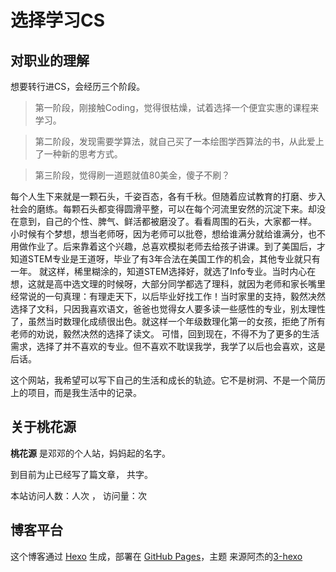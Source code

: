# 选择学习CS
## 对职业的理解
想要转行进CS，会经历三个阶段。
>第一阶段，刚接触Coding，觉得很枯燥，试着选择一个便宜实惠的课程来学习。

>第二阶段，发现需要学算法，就自己买了一本绘图学西算法的书，从此爱上了一种新的思考方式。

>第三阶段，觉得刷一道题就值80美金，傻子不刷？
 
每个人生下来就是一颗石头，千姿百态，各有千秋。但随着应试教育的打磨、步入社会的磨练。每颗石头都变得圆滑平整，可以在每个河流里安然的沉淀下来。却没在意到，自己的个性、脾气、鲜活都被磨没了。看看周围的石头，大家都一样。
小时候有个梦想，想当老师呀，因为老师可以批卷，想给谁满分就给谁满分，也不用做作业了。后来靠着这个兴趣，总喜欢模拟老师去给孩子讲课。到了美国后，才知道STEM专业是王道呀，毕业了有3年合法在美国工作的机会，其他专业就只有一年。
就这样，稀里糊涂的，知道STEM选择好，就选了Info专业。当时内心在想，这就是高中选文理的时候呀，大部分同学都选了理科，就因为老师和家长嘴里经常说的一句真理：有理走天下，以后毕业好找工作！当时家里的支持，毅然决然选择了文科，只因我喜欢语文，爸爸也觉得女人要多读一些感性的专业，别太理性了，虽然当时数理化成绩很出色。就这样一个年级数理化第一的女孩，拒绝了所有老师的劝说，毅然决然的选择了读文。
可惜，回到现在，不得不为了更多的生活需求，选择了并不喜欢的专业。但不喜欢不耽误我学，我学了以后也会喜欢，这是后话。

这个网站，我希望可以写下自己的生活和成长的轨迹。它不是树洞、不是一个简历上的项目，而是我生活中的记录。

## 关于桃花源
**桃花源** 是邓邓的个人站，妈妈起的名字。

到目前为止已经写了<code class="article_number"></code>篇文章， 共<code class="site_word_count"></code>字。

本站访问人数：<code class="site_uv"></code>人次 ， 访问量：<code class="site_pv"></code>次

## 博客平台
这个博客通过 [Hexo](https://hexo.io/) 生成，部署在 [GitHub Pages](https://pages.github.com/)，主题 来源阿杰的[3-hexo](https://github.com/yelog/hexo-theme-3-hexo) 
